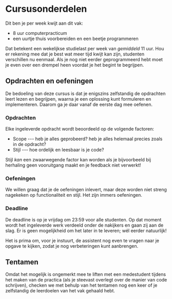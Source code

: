 # Cursusonderdelen

Dit ben je per week kwijt aan dit vak:

* 8 uur computerpracticum
* een uurtje thuis voorbereiden en een beetje programmeren

Dat betekent een wekelijkse studielast per week van *gemiddeld* 11 uur. Hou er
rekening mee dat je best wat meer tijd kwijt kan zijn, studenten verschillen nu
eenmaal. Als je nog niet eerder geprogrammeerd hebt moet je even over een
drempel heen voordat je het begint te begrijpen.

## Opdrachten en oefeningen

De bedoeling van deze cursus is dat je enigszins zelfstandig de opdrachten leert lezen en
begrijpen, waarna je een oplossing kunt formuleren en implementeren. Daarom ga je daar vanaf de
eerste dag mee oefenen.

### Opdrachten

Elke ingeleverde opdracht wordt beoordeeld op de volgende factoren:

* Scope --- heb je alles geprobeerd? heb je alles helemaal precies zoals in de opdracht?
* Stijl --- hoe ordelijk en leesbaar is je code?

Stijl *kan* een zwaarwegende factor kan worden als je bijvoorbeeld bij herhaling geen vooruitgang
maakt en je feedback niet verwerkt!

### Oefeningen

We willen graag dat je de oefeningen inlevert, maar deze worden niet streng nagekeken op functionaliteit en stijl. Het zijn immers oefeningen.

### Deadline

De deadline is op je vrijdag om 23:59 voor alle studenten. Op dat moment wordt het ingeleverde werk
verdeeld onder de nakijkers en gaan zij aan de slag. Er is geen mogelijkheid om het later in te
leveren; wél eerder natuurlijk!

Het is prima om, voor je instuurt, de assistent nog even te vragen naar je opgave te kijken, zodat
je nog verbeteringen kunt aanbrengen.

## Tentamen

Omdat het mogelijk is ongemerkt mee te liften met een medestudent tijdens het maken van de practica
(als je steevast overlegt over de manier van code schrijven), checken we met behulp van het
tentamen nog een keer of je zelfstandig de leerdoelen van het vak gehaald hebt.

